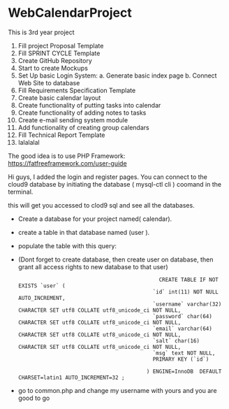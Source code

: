 # WebCalendarProject
This is 3rd year project

1.	Fill project Proposal Template
2.	Fill SPRINT CYCLE Template
3.	Create GitHub Repository
4.	Start to create Mockups
5.	Set Up basic Login System:
a.	Generate basic index page
b.	Connect Web Site to database
6.	Fill Requirements Specification Template
7.	Create basic calendar layout
8.	Create functionality of putting tasks into calendar
9.	Create functionality of adding notes to tasks
10.	Create e-mail sending system module
11.	Add functionality of creating group calendars
12.	Fill Technical Report Template
13. lalalalal


The good idea is to use PHP Framework:
https://fatfreeframework.com/user-guide


 Hi guys, I added the login and register pages. You can connect
 to the cloud9 database by initiating the database ( mysql-ctl cli )
 coomand in the terminal.
 
 this will get you accessed to clod9 sql and see all the databases. 
 
 * Create a database for your project named( calendar).
 
 * create a table in that database named (user ).
 
 * populate the table with this query:
 * (Dont forget to create database, then create user on database, then grant all access rights to new database to that user)
 
                                                    CREATE TABLE IF NOT EXISTS `user` (
                                                  `id` int(11) NOT NULL AUTO_INCREMENT,
                                                  `username` varchar(32) CHARACTER SET utf8 COLLATE utf8_unicode_ci NOT NULL,
                                                  `password` char(64) CHARACTER SET utf8 COLLATE utf8_unicode_ci NOT NULL,
                                                  `email` varchar(64) CHARACTER SET utf8 COLLATE utf8_unicode_ci NOT NULL,
                                                  `salt` char(16) CHARACTER SET utf8 COLLATE utf8_unicode_ci NOT NULL,
                                                  `msg` text NOT NULL,
                                                  PRIMARY KEY (`id`)
                                                
                                                ) ENGINE=InnoDB  DEFAULT CHARSET=latin1 AUTO_INCREMENT=32 ;


* go to common.php and change my username with yours and you are good to go
 
 
 
